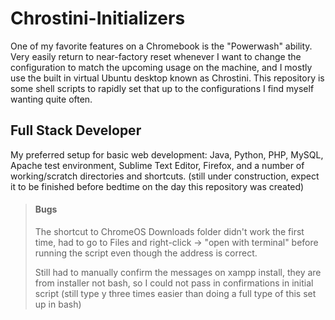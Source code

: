 # Chrostini-Initializers
One of my favorite features on a Chromebook is the "Powerwash" ability. Very easily return to near-factory reset whenever I want to change the configuration to match the upcoming usage on the machine, and I mostly use the built in virtual Ubuntu desktop known as Chrostini. This repository is some shell scripts to rapidly set that up to the configurations I find myself wanting quite often.


<h2>Full Stack Developer</h2>
My preferred setup for basic web development: Java, Python, PHP, MySQL, Apache test environment, Sublime Text Editor, Firefox, and a number of working/scratch directories and shortcuts.
(still under construction, expect it to be finished before bedtime on the day this repository was created)

<blockquote>
  <h4>Bugs</h4>
  
  The shortcut to ChromeOS Downloads folder didn't work the first time, had to go to Files and right-click -> "open with terminal" before running the script even though the address is correct.
  
  Still had to manually confirm the messages on xampp install, they are from installer not bash, so I could not pass in confirmations in initial script (still type y three times easier than doing a full type of this set up in bash)
  
  
